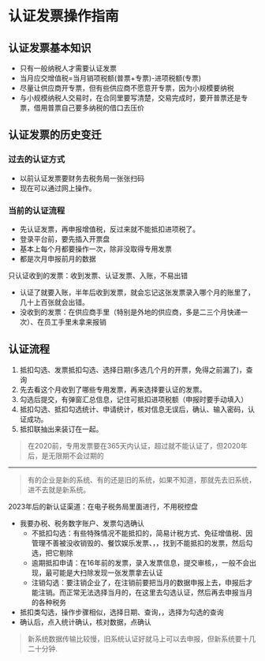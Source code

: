 # 认证发票操作指南

## 认证发票基本知识

- 只有一般纳税人才需要认证发票
- 当月应交增值税=当月销项税额(普票+专票)-进项税额(专票)
- 尽量让供应商开专票，但有些供应商不愿意开专票，因为小规模要纳税
- 与小规模纳税人交易时，在合同里要写清楚，交易完成时，要开普票还是专票，借用普票自己要多纳税的借口去压价

## 认证发票的历史变迁

### 过去的认证方式

- 以前认证发票要财务去税务局一张张扫码
- 现在可以通过网上操作。

### 当前的认证流程

- 先认证发票，再申报增值税，反过来就不能抵扣进项税了。
- 登录平台前，要先插入开票盘
- 基本上每个月都要操作一次，除非没取得专用发票
- 都是次月申报前月的数据


只认证收到的发票：收到发票、认证发票、入账，不易出错

- 认证了就要入账，半年后收到发票，就会忘记这张发票录入哪个月的账里了，几十上百张就会出错。
- 没收到的发票：在供应商手里（特别是外地的供应商，多是二三个月快递一次）、在员工手里未拿来报销

## 认证流程

1. 抵扣勾选、发票抵扣勾选、选择日期(多选几个月的开票，免得之前漏了)，查询
2. 先去看这个月收到了哪些专用发票，再来选择要认证的发票。
3. 勾选后提交，有弹窗汇总信息，记住可抵扣进项税额（申报时要手动填入）
4. 抵扣勾选、抵扣勾选统计、申请统计，核对信息无误后，确认、输入密码，认证成功。
5. 抵扣联抽出来装订在一起。

> 在2020前，专用发票要在365天内认证，超过就不能认证了，但2020年后，是无限期不会过期的

---

> 有的企业是新的系统、有的还是旧的系统，如果不知道，那就先去旧系统，进不去就是新系统。

2023年后的新认证渠道：在电子税务局里面进行，不用税控盘

 - 我要办税、税务数字账户、发票勾选确认
    - 不抵扣勾选：有些特殊情况不能抵扣的，简易计税方式、免征增值税、因管理不善被没收销毁的、餐饮娱乐发票、，，找到不能抵扣的发票，然后勾选，把它剔除
    - 逾期抵扣申请：在16年前的发票，录入发票信息，提交审核，，一般不会出现，最可能是大扫除发现一张发票拿去认证
    - 注销勾选：要注销企业了，在注销前要把当月的数据申报上去，申报后才能注销。而正常无法选择当月的，在这里去勾选认证，然后再去申报当月的各种税务
- 抵扣类勾选，操作步骤相似，选择日期、查询，，选择为勾选的查询
- 确认后，点入统计确认，核对数据，点确认

> 新系统数据传输比较慢，旧系统认证好就马上可以去申报，但新系统要十几二十分钟.

